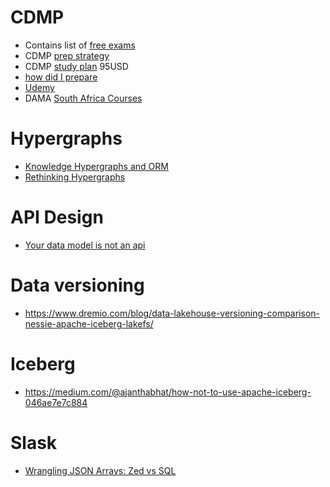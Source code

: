 # CDMP
- Contains list of [free exams](https://www.linkedin.com/pulse/six-tips-pass-dama-cdmp-exam-ayham-alkawi/)
- CDMP [prep strategy](https://www.nicolejaneway.com/data-strategy/cdmp-study/)
- CDMP [study plan](https://www.datastrategypros.com/products/cdmp-study-plan) 95USD
- [how did I prepare](https://data-ascend.com/2022/11/01/how-did-i-prepare-for-the-certified-data-management-professional-cdmp-dama-exam/)
- [Udemy](https://www.udemy.com/course/certified-data-management-professional-cdmp-masterclass/?utm_source=adwords&utm_medium=udemyads&utm_campaign=LongTail-New_la.EN_cc.ROWMTA-B&utm_content=deal4584&utm_term=_._ag_101378276820_._ad_533999945410_._kw__._de_c_._dm__._pl__._ti_dsa-1007766171032_._li_1005010_._pd__._&matchtype=&gad_source=1&gclid=CjwKCAiA3JCvBhA8EiwA4kujZpirKOeV24AF7B4gKXMxV51wpD5-kLxXKZUPyrUFeoTtGq5KeoYAwhoC1CEQAvD_BwE&couponCode=2021PM20)
- DAMA [South Africa Courses](https://www.modelwaresystems.com/training)
# Hypergraphs
- [Knowledge Hypergraphs and ORM](https://towardsdatascience.com/knowledge-hypergraphs-object-role-modeling-ef0f58f38066)
-  [Rethinking Hypergraphs](https://www.linkedin.com/pulse/rethinking-hypergraphs-kurt-cagle-n2oec/?utm_source=share&utm_medium=member_android&utm_campaign=share_via)
# API Design
- [Your data model is not an api](https://tyk.io/blog/your-data-model-is-not-an-api/)
# Data versioning 
- https://www.dremio.com/blog/data-lakehouse-versioning-comparison-nessie-apache-iceberg-lakefs/
# Iceberg
- https://medium.com/@ajanthabhat/how-not-to-use-apache-iceberg-046ae7e7c884

# Slask
- [Wrangling JSON Arrays: Zed vs SQL](https://www.brimdata.io/blog/wrangling-json-arrays-with-zed/)
